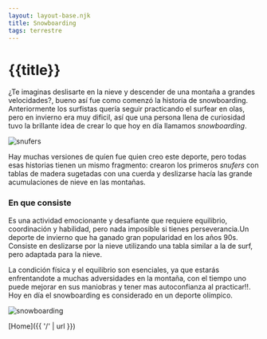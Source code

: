 ```yaml
---
layout: layout-base.njk
title: Snowboarding
tags: terrestre
---
```


# {{title}}

¿Te imaginas deslisarte en la nieve y descender de una montaña a grandes velocidades?, bueno así fue como comenzó la historia de snowboarding. Anteriormente los surfistas quería seguir practicando el surfear en olas, pero en invierno era muy dificil, así que una persona llena de curiosidad tuvo la brillante idea de crear lo que hoy en día llamamos _snowboarding_.

![snufers](/amerike-template-eleventy-1ciber-main/src/static/img/snowboarding.jpg)

Hay muchas versiones de quíen fue quien creo este deporte, pero todas esas historias tienen un mismo fragmento: crearon los primeros _snufers_ con tablas de madera sugetadas con una cuerda y deslizarse hacía las grande acumulaciones de nieve en las montañas.

### En que consiste

Es una actividad emocionante y desafiante que requiere equilibrio, coordinación y habilidad, pero nada imposible si tienes perseverancia.Un deporte de invierno que ha ganado gran popularidad en los años 90s. Consiste en deslizarse por la nieve utilizando una tabla similar a la de surf, pero adaptada para la nieve.

La condición física y el equilibrio son esenciales, ya que estarás enfrentandote a muchas adversidades en la montaña, con el tiempo uno puede mejorar en sus maniobras y tener mas autoconfianza al practicar!!. Hoy en día el snowboarding es considerado en un deporte olímpico.

![snowboarding](/amerike-template-eleventy-1ciber-main/src/static/img/snowboarding-2.jpg)


[Home]({{ '/' | url }})
